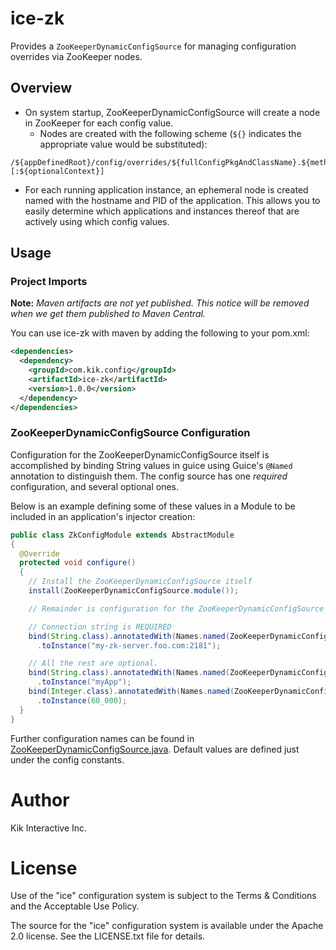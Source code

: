# ice-zk

Provides a `ZooKeeperDynamicConfigSource` for managing configuration overrides via ZooKeeper nodes.

## Overview

* On system startup, ZooKeeperDynamicConfigSource will create a node in ZooKeeper for each config value.
  * Nodes are created with the following scheme (`${}` indicates the appropriate value would be substituted):
```
/${appDefinedRoot}/config/overrides/${fullConfigPkgAndClassName}.${methodName}[:${optionalContext}]
```
* For each running application instance, an ephemeral node is created named with the hostname and PID of the application.  This allows you to easily determine which applications and instances thereof that are actively using which config values.

## Usage
### Project Imports
**Note:** *Maven artifacts are not yet published.  This notice will be removed when we get them published to Maven Central.*

You can use ice-zk with maven by adding the following to your pom.xml:
```xml
<dependencies>
  <dependency>
    <groupId>com.kik.config</groupId>
    <artifactId>ice-zk</artifactId>
    <version>1.0.0</version>
  </dependency>
</dependencies>
```

### ZooKeeperDynamicConfigSource Configuration

Configuration for the ZooKeeperDynamicConfigSource itself is accomplished by binding String values in guice using Guice's `@Named` annotation to distinguish them.  The config source has one *required* configuration, and several optional ones.

Below is an example defining some of these values in a Module to be included in an application's injector creation:

```java
public class ZkConfigModule extends AbstractModule
{
  @Override
  protected void configure()
  {
    // Install the ZooKeeperDynamicConfigSource itself
    install(ZooKeeperDynamicConfigSource.module());

    // Remainder is configuration for the ZooKeeperDynamicConfigSource singleton

    // Connection string is REQUIRED
    bind(String.class).annotatedWith(Names.named(ZooKeeperDynamicConfigSource.CONFIG_CONNECTION_STRING))
      .toInstance("my-zk-server.foo.com:2181");

    // All the rest are optional.
    bind(String.class).annotatedWith(Names.named(ZooKeeperDynamicConfigSource.CONFIG_CURATOR_NAMESPACE))
      .toInstance("myApp");
    bind(Integer.class).annotatedWith(Names.named(ZooKeeperDynamicConfigSource.CONFIG_CURATOR_SESSION_TIMEOUT))
      .toInstance(60_000);
  }
}
```

Further configuration names can be found in [ZooKeeperDynamicConfigSource.java](https://github.com/kikinteractive/ice/blob/master/ice-zk/src/main/java/com/kik/config/ice/source/ZooKeeperDynamicConfigSource.java#L41-L51).  Default values are defined just under the config constants.

# Author
Kik Interactive Inc.

# License
Use of the "ice" configuration system is subject to the Terms & Conditions and the Acceptable Use Policy.

The source for the "ice" configuration system is available under the Apache 2.0 license. See the LICENSE.txt file for details.
